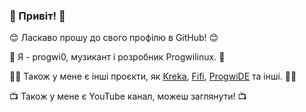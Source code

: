 ### 👋 Привіт! 👋

😊 Ласкаво прошу до свого профілю в GitHub! 😊


🎵 Я - progwi0, музикант і розробник Progwilinux. 🎵

🧑‍💻 Також у мене є інші проєкти, як [Kreka](https://github.com/progwi0/kreka), [Fifi](https://github.com/progwi0/fifi), [ProgwiDE](https://github.com/progwi0/progwide) та інші. 🧑‍💻


📺 Також у мене є YouTube канал, можеш заглянути! 📺
